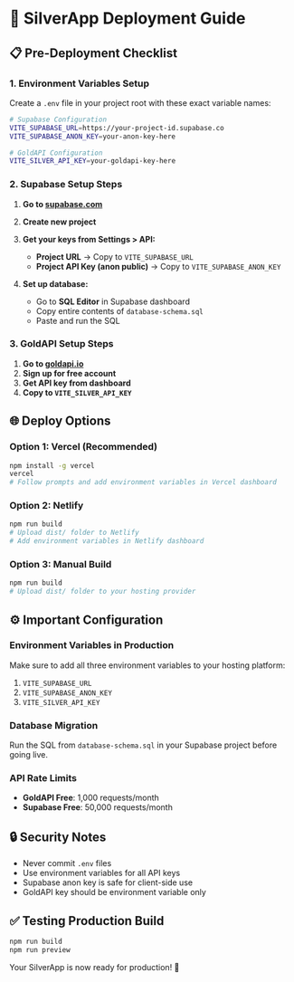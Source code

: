 # 🚀 SilverApp Deployment Guide

## 📋 Pre-Deployment Checklist

### 1. Environment Variables Setup

Create a `.env` file in your project root with these exact variable names:

```bash
# Supabase Configuration
VITE_SUPABASE_URL=https://your-project-id.supabase.co
VITE_SUPABASE_ANON_KEY=your-anon-key-here

# GoldAPI Configuration  
VITE_SILVER_API_KEY=your-goldapi-key-here
```

### 2. Supabase Setup Steps

1. **Go to [supabase.com](https://supabase.com)**
2. **Create new project**
3. **Get your keys from Settings > API:**
   - **Project URL** → Copy to `VITE_SUPABASE_URL`
   - **Project API Key (anon public)** → Copy to `VITE_SUPABASE_ANON_KEY`

4. **Set up database:**
   - Go to **SQL Editor** in Supabase dashboard
   - Copy entire contents of `database-schema.sql`
   - Paste and run the SQL

### 3. GoldAPI Setup Steps

1. **Go to [goldapi.io](https://goldapi.io)**
2. **Sign up for free account** 
3. **Get API key from dashboard**
4. **Copy to `VITE_SILVER_API_KEY`**

## 🌐 Deploy Options

### Option 1: Vercel (Recommended)
```bash
npm install -g vercel
vercel
# Follow prompts and add environment variables in Vercel dashboard
```

### Option 2: Netlify
```bash
npm run build
# Upload dist/ folder to Netlify
# Add environment variables in Netlify dashboard
```

### Option 3: Manual Build
```bash
npm run build
# Upload dist/ folder to your hosting provider
```

## ⚙️ Important Configuration

### Environment Variables in Production
Make sure to add all three environment variables to your hosting platform:

1. `VITE_SUPABASE_URL`
2. `VITE_SUPABASE_ANON_KEY` 
3. `VITE_SILVER_API_KEY`

### Database Migration
Run the SQL from `database-schema.sql` in your Supabase project before going live.

### API Rate Limits
- **GoldAPI Free**: 1,000 requests/month
- **Supabase Free**: 50,000 requests/month

## 🔒 Security Notes

- Never commit `.env` files
- Use environment variables for all API keys
- Supabase anon key is safe for client-side use
- GoldAPI key should be environment variable only

## ✅ Testing Production Build

```bash
npm run build
npm run preview
```

Your SilverApp is now ready for production! 🥈
